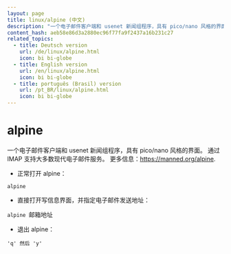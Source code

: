 ```yaml
---
layout: page
title: linux/alpine (中文)
description: "一个电子邮件客户端和 usenet 新闻组程序，具有 pico/nano 风格的界面。"
content_hash: aeb58e86d3a2880ec96f77fa9f2437a16b231c27
related_topics:
  - title: Deutsch version
    url: /de/linux/alpine.html
    icon: bi bi-globe
  - title: English version
    url: /en/linux/alpine.html
    icon: bi bi-globe
  - title: português (Brasil) version
    url: /pt_BR/linux/alpine.html
    icon: bi bi-globe
---
```

# alpine

一个电子邮件客户端和 usenet 新闻组程序，具有 pico/nano 风格的界面。
通过 IMAP 支持大多数现代电子邮件服务。
更多信息：<https://manned.org/alpine>.

- 正常打开 alpine：

`alpine`

- 直接打开写信息界面，并指定电子邮件发送地址：

`alpine `<span class="tldr-var badge badge-pill bg-dark-lm bg-white-dm text-white-lm text-dark-dm font-weight-bold">邮箱地址</span>

- 退出 alpine：

`'q' 然后 'y'`
